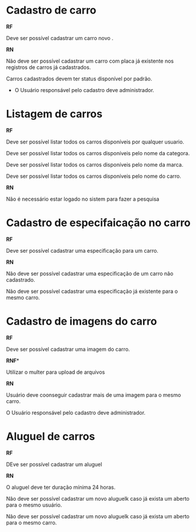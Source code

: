 # Cadastro de carro

**RF**

Deve ser possível cadastrar um carro novo .

**RN**

Não deve ser possível cadastrar um carro com placa já existente nos registros de carros já cadastrados.

Carros cadastrados devem ter status disponível por padrão.

* O Usuário responsável pelo cadastro deve  administrador.


# Listagem de carros
**RF** 

Deve ser possível listar todos os carros disponíveis por qualquer usuario.

Deve ser possível listar todos os carros disponíveis pelo nome da categora.

Deve ser possível listar todos os carros disponíveis pelo nome da marca.

Deve ser possível listar todos os carros disponíveis pelo nome do carro.


**RN**

Não é necessário  estar logado no sistem para fazer a pesquisa

# Cadastro de especifaicação no carro

**RF**

Deve ser possível cadastrar uma especificação para um carro.


**RN**

Não deve ser possível cadastrar uma especificação de um carro não cadastrado.

Não deve ser possível cadastrar uma especificação já existente para o mesmo carro.

 # Cadastro de imagens do carro

 **RF**

Deve ser possível cadastrar uma imagem do carro.

**RNF***

Utilizar o multer para upload de arquivos

**RN**

Usuário deve coonseguir cadastrar mais de uma imagem para o mesmo carro.

O Usuário responsável pelo cadastro deve  administrador.

# Aluguel de carros

**RF**

DEve ser possível cadastrar um aluguel

**RN**

O aluguel deve ter duração mínima 24 horas.

Não deve ser possível cadastrar um novo aluguelk caso já exista um aberto para o mesmo usuário.

Não deve ser possível cadastrar um novo aluguelk caso já exista um aberto para o mesmo carro.